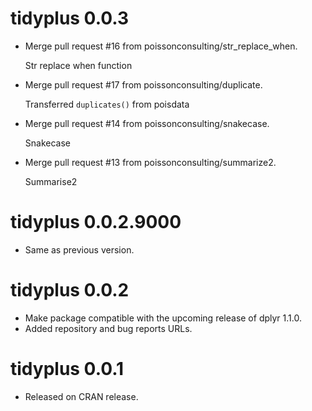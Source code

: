 <!-- NEWS.md is maintained by https://fledge.cynkra.com, contributors should not edit this file -->

# tidyplus 0.0.3

- Merge pull request #16 from poissonconsulting/str_replace_when.

  Str replace when function

- Merge pull request #17 from poissonconsulting/duplicate.

  Transferred `duplicates()` from poisdata

- Merge pull request #14 from poissonconsulting/snakecase.

  Snakecase

- Merge pull request #13 from poissonconsulting/summarize2.

  Summarise2


# tidyplus 0.0.2.9000

- Same as previous version.


# tidyplus 0.0.2

- Make package compatible with the upcoming release of dplyr 1.1.0.
- Added repository and bug reports URLs.


# tidyplus 0.0.1

- Released on CRAN release.
